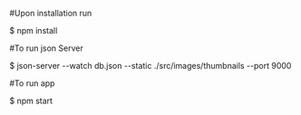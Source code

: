 #Upon installation run

$ npm install

#To run json Server

$ json-server --watch db.json --static ./src/images/thumbnails --port 9000

#To run app

$ npm start
